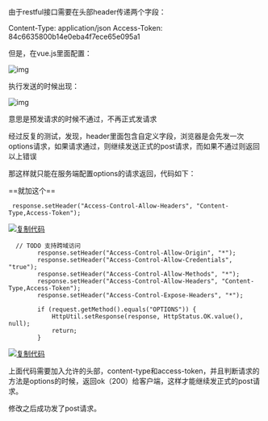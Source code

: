 由于restful接口需要在头部header传递两个字段：

Content-Type: application/json
Access-Token: 84c6635800b14e0eba4f7ece65e095a1

但是，在vue.js里面配置：

![img](https://images2015.cnblogs.com/blog/933857/201704/933857-20170419143413743-305779097.png)

执行发送的时候出现：

![img](https://images2015.cnblogs.com/blog/933857/201704/933857-20170419143439993-298123161.png)

意思是预发请求的时候不通过，不再正式发请求

经过反复的测试，发现，header里面包含自定义字段，浏览器是会先发一次options请求，如果请求通过，则继续发送正式的post请求，而如果不通过则返回以上错误

那这样就只能在服务端配置options的请求返回，代码如下：

==就加这个==

```
 response.setHeader("Access-Control-Allow-Headers", "Content-Type,Access-Token");
```



[![复制代码](https://common.cnblogs.com/images/copycode.gif)](javascript:void(0);)

```
  // TODO 支持跨域访问
        response.setHeader("Access-Control-Allow-Origin", "*");
        response.setHeader("Access-Control-Allow-Credentials", "true");
        response.setHeader("Access-Control-Allow-Methods", "*");
        response.setHeader("Access-Control-Allow-Headers", "Content-Type,Access-Token");
        response.setHeader("Access-Control-Expose-Headers", "*");

        if (request.getMethod().equals("OPTIONS")) {
            HttpUtil.setResponse(response, HttpStatus.OK.value(), null);
            return;
        }
```

[![复制代码](https://common.cnblogs.com/images/copycode.gif)](javascript:void(0);)

上面代码需要加入允许的头部，content-type和access-token，并且判断请求的方法是options的时候，返回ok（200）给客户端，这样才能继续发正式的post请求。

修改之后成功发了post请求。

